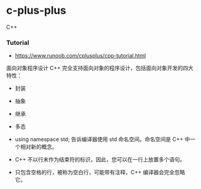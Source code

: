 <!--
 * @Description: 
 * @Author: HCQ
 * @Company(School): UCAS
 * @Date: 2019-12-17 23:38:10
 * @LastEditors: HCQ
 * @LastEditTime: 2019-12-17 23:51:12
 -->
# c-plus-plus
C++

### Tutorial



* https://www.runoob.com/cplusplus/cpp-tutorial.html

面向对象程序设计
C++ 完全支持面向对象的程序设计，包括面向对象开发的四大特性：
* 封装
* 抽象
* 继承
* 多态

* using namespace std; 告诉编译器使用 std 命名空间。命名空间是 C++ 中一个相对新的概念。
* C++ 不以行末作为结束符的标识，因此，您可以在一行上放置多个语句。
* 只包含空格的行，被称为空白行，可能带有注释，C++ 编译器会完全忽略它。

